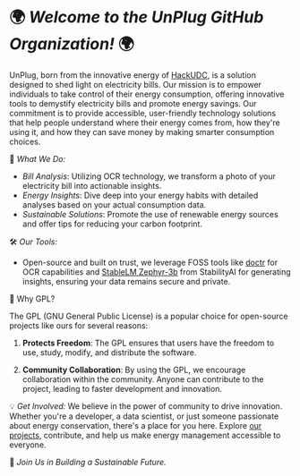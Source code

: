 
# 🌍 *Welcome to the UnPlug GitHub Organization!* 🌍

UnPlug, born from the innovative energy of [HackUDC](https://hackudc.gpul.org/), is a solution designed to shed light on electricity bills. Our mission is to empower individuals to take control of their energy consumption, offering innovative tools to demystify electricity bills and promote energy savings. Our commitment is to provide accessible, user-friendly technology solutions that help people understand where their energy comes from, how they're using it, and how they can save money by making smarter consumption choices.

🔌 *What We Do:*
- *Bill Analysis*: Utilizing OCR technology, we transform a photo of your electricity bill into actionable insights.
- *Energy Insights*: Dive deep into your energy habits with detailed analyses based on your actual consumption data.
- *Sustainable Solutions*: Promote the use of renewable energy sources and offer tips for reducing your carbon footprint.

🛠 *Our Tools:*
- Open-source and built on trust, we leverage FOSS tools like [doctr](https://github.com/mindee/doctr) for OCR capabilities and [StableLM Zephyr-3b](https://huggingface.co/stabilityai/stablelm-zephyr-3b) from StabilityAI for generating insights, ensuring your data remains secure and private.

📝 Why GPL?

The GPL (GNU General Public License) is a popular choice for open-source projects like ours for several reasons:

1. **Protects Freedom**: The GPL ensures that users have the freedom to use, study, modify, and distribute the software.

2. **Community Collaboration**: By using the GPL, we encourage collaboration within the community. Anyone can contribute to the project, leading to faster development and innovation.

💡 *Get Involved:*
We believe in the power of community to drive innovation. Whether you're a developer, a data scientist, or just someone passionate about energy conservation, there's a place for you here. Explore [our projects](https://github.com/orgs/HackUDC-2024/repositories), contribute, and help us make energy management accessible to everyone.

🌿 *Join Us in Building a Sustainable Future.*
